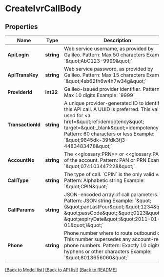 # CreateIvrCallBody

## Properties
Name | Type | Description | Notes
------------ | ------------- | ------------- | -------------
**ApiLogin** | **string** | Web service username, as provided by Galileo. Pattern: Max 50 characters Example: &#x60;\&quot;AbC123-9999\&quot;&#x60; | [default to AbC123-9999]
**ApiTransKey** | **string** | Web service password, as provided by Galileo. Pattern: Max 15 characters Example: &#x60;\&quot;4sb62fh6w4h7w34g\&quot;&#x60; | [default to 4sb62fh6w4h7w34g]
**ProviderId** | **int32** | Galileo-issued provider identifier. Pattern: Max 10 digits Example: &#x60;9999&#x60; | [default to 9999]
**TransactionId** | **string** | A unique provider-generated ID to identify this API call. A UUID is preferred. This value is used for &lt;a href&#x3D;\&quot;ref:idempotency\&quot; target&#x3D;\&quot;_blank\&quot;&gt;idempotency&lt;/a&gt;. Pattern: 60 characters or less Example: &#x60;\&quot;9845dk-39fdk3fj3-4483483478\&quot;&#x60; | [default to 123e4567-e89b-12d3-a456-426614174000]
**AccountNo** | **string** | The &lt;&lt;glossary:PRN&gt;&gt; or &lt;&lt;glossary:PAN&gt;&gt; of the account. Pattern: PAN or PRN Example: &#x60;\&quot;074103447228\&quot;&#x60; | [default to 074103447228]
**CallType** | **string** | The type of call. &#x60;CPIN&#x60; is the only valid value. Pattern: Alphabetic string Example: &#x60;\&quot;CPIN\&quot;&#x60; | [default to CPIN]
**CallParams** | **string** | JSON-encoded array of call parameters. Pattern: JSON string Example: &#x60;\&quot;{\&quot;panLastFour\&quot;:\&quot;1234\&quot;, \&quot;passCode\&quot;:\&quot;0123\&quot;, \&quot;expiryDate\&quot;:\&quot;2011-01-01\&quot;}\&quot;&#x60; | [default to {"panLastFour":"1234", "passCode":"0123", "expiryDate":"2011-01-01"}]
**Phone** | **string** | Phone number where to route outbound calls. This number supersedes any account-related phone numbers. Pattern: Exactly 10 digits, no hyphens or other characters Example: &#x60;\&quot;8013656060\&quot;&#x60; | [optional] [default to null]

[[Back to Model list]](../README.md#documentation-for-models) [[Back to API list]](../README.md#documentation-for-api-endpoints) [[Back to README]](../README.md)

